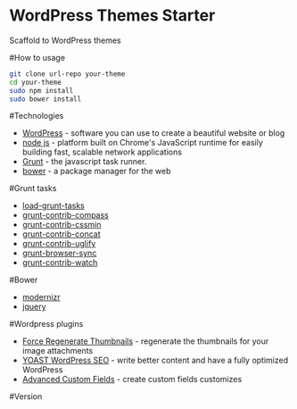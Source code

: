 # WordPress Themes Starter

Scaffold to WordPress themes

#How to usage

```sh
git clone url-repo your-theme
cd your-theme
sudo npm install
sudo bower install
```

#Technologies

- [WordPress](http://wordpress.org/) - software you can use to create a beautiful website or blog
- [node js](http://nodejs.org/) - platform built on Chrome's JavaScript runtime for easily building fast, scalable network applications
- [Grunt](http://gruntjs.com/) - the javascript task runner.
- [bower](http://bower.io/) - a package manager for the web

#Grunt tasks

- [load-grunt-tasks](https://github.com/sindresorhus/load-grunt-tasks)
- [grunt-contrib-compass](https://github.com/gruntjs/grunt-contrib-compass)
- [grunt-contrib-cssmin](https://github.com/gruntjs/grunt-contrib-cssmin)
- [grunt-contrib-concat](https://github.com/gruntjs/grunt-contrib-concat)
- [grunt-contrib-uglify](https://github.com/gruntjs/grunt-contrib-uglify)
- [grunt-browser-sync](https://github.com/shakyShane/grunt-browser-sync)
- [grunt-contrib-watch](https://github.com/gruntjs/grunt-contrib-watch)

#Bower

- [modernizr](https://github.com/Modernizr/Modernizr)
- [jquery](https://github.com/jquery/jquery)

#Wordpress plugins

- [Force Regenerate Thumbnails](https://wordpress.org/plugins/force-regenerate-thumbnails/) - regenerate the thumbnails for your image attachments
- [YOAST WordPress SEO](https://yoast.com/wordpress/plugins/seo/) - write better content and have a fully optimized WordPress
- [Advanced Custom Fields](http://www.advancedcustomfields.com/) - create custom fields customizes

#Version
